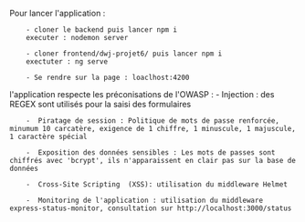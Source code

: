Pour lancer l'application : 

        - cloner le backend puis lancer npm i 
        executer : nodemon server

        - cloner frontend/dwj-projet6/ puis lancer npm i
        exectuter : ng serve

        - Se rendre sur la page : loaclhost:4200


l'application respecte les préconisations de l'OWASP :
        -  Injection : des REGEX sont utilisés pour la saisi des formulaires

        -  Piratage de session : Politique de mots de passe renforcée, minumum 10 carcatère, exigence de 1 chiffre, 1 minuscule, 1 majuscule, 1 caractère spécial

        -  Exposition des données sensibles : Les mots de passes sont chiffrés avec 'bcrypt', ils n'apparaissent en clair pas sur la base de données

        -  Cross-Site Scripting  (XSS): utilisation du middleware Helmet 
        
        -  Monitoring de l'application : utilisation du middleware express-status-monitor, consultation sur http://localhost:3000/status
                